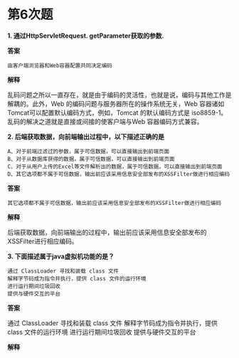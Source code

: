 # 第6次题

**1. 通过HttpServletRequest. getParameter获取的参数.**

**答案**

```
由客户端浏览器和Web容器配置共同决定编码
```

**解释**

乱码问题之所以一直存在，就是由于编码的灵活性，也就是说，编码与其他工作是解耦的。此外，Web 的编码问题与服务器所在的操作系统无关，Web 容器诸如Tomcat可以配置默认编码方式，例如，Tomcat 的默认编码方式是 iso8859-1。乱码的解决之道就是直接或间接的使客户端与Web 容器编码方式兼容。 



**2. 后端获取数据，向前端输出过程中，以下描述正确的是**

```
A、对于前端过滤过的参数，属于可信数据，可以直接输出到前端页面
B、对于从数据库获得的数据，属于可信数据，可以直接输出到前端页面
C、对于从用户上传的Excel等文件解析出的数据，属于可信数据，可以直接输出到前端页面
D、其它选项都不属于可信数据，输出前应该采用信息安全部发布的XSSFilter做进行相应编码
```

**答案**

```
其它选项都不属于可信数据，输出前应该采用信息安全部发布的XSSFilter做进行相应编码
```

**解释**

后端获取数据，向前端输出的过程中，输出前应该采用信息安全部发布的XSSFilter进行相应编码。



**3. 下面描述属于java虚拟机功能的是？**

```
通过 ClassLoader 寻找和装载 class 文件
解释字节码成为指令并执行，提供 class 文件的运行环境
进行运行期间垃圾回收
提供与硬件交互的平台
```

**答案**

通过 ClassLoader 寻找和装载 class 文件
解释字节码成为指令并执行，提供 class 文件的运行环境
进行运行期间垃圾回收
提供与硬件交互的平台

**解释**